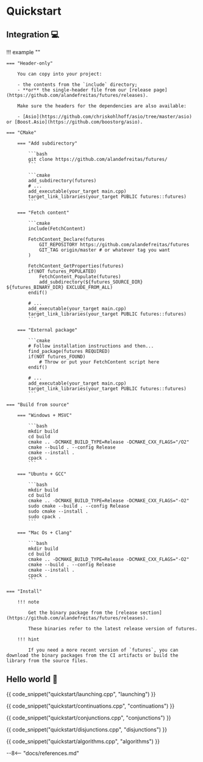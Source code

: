 # Quickstart

## Integration 💻 

!!! example ""

    === "Header-only"
    
        You can copy into your project:

        - the contents from the `include` directory; 
        - **or** the single-header file from our [release page](https://github.com/alandefreitas/futures/releases).

        Make sure the headers for the dependencies are also available:
        
        - [Asio](https://github.com/chriskohlhoff/asio/tree/master/asio) or [Boost.Asio](https://github.com/boostorg/asio). 

    === "CMake"
    
        === "Add subdirectory"
    
            ```bash
            git clone https://github.com/alandefreitas/futures/
            ```
    
            ```cmake
            add_subdirectory(futures)
            # ...
            add_executable(your_target main.cpp)
            target_link_libraries(your_target PUBLIC futures::futures)
            ```
    
        === "Fetch content"
    
            ```cmake
            include(FetchContent)
            
            FetchContent_Declare(futures
                GIT_REPOSITORY https://github.com/alandefreitas/futures
                GIT_TAG origin/master # or whatever tag you want
            )
    
            FetchContent_GetProperties(futures)
            if(NOT futures_POPULATED)
                FetchContent_Populate(futures)
                add_subdirectory(${futures_SOURCE_DIR} ${futures_BINARY_DIR} EXCLUDE_FROM_ALL)
            endif()
    
            # ...
            add_executable(your_target main.cpp)
            target_link_libraries(your_target PUBLIC futures::futures)
            ```
    
        === "External package"
    
            ```cmake
            # Follow installation instructions and then... 
            find_package(futures REQUIRED)
            if(NOT futures_FOUND)
                # Throw or put your FetchContent script here
            endif()
    
            # ...
            add_executable(your_target main.cpp)
            target_link_libraries(your_target PUBLIC futures::futures)
            ```

    === "Build from source"
    
        === "Windows + MSVC"
        
            ```bash
            mkdir build
            cd build
            cmake .. -DCMAKE_BUILD_TYPE=Release -DCMAKE_CXX_FLAGS="/O2"
            cmake --build . --config Release
            cmake --install .
            cpack .
            ```

        === "Ubuntu + GCC"
    
            ```bash
            mkdir build
            cd build
            cmake .. -DCMAKE_BUILD_TYPE=Release -DCMAKE_CXX_FLAGS="-O2"
            sudo cmake --build . --config Release
            sudo cmake --install .
            sudo cpack .
            ```
    
        === "Mac Os + Clang"
        
            ```bash
            mkdir build
            cd build
            cmake .. -DCMAKE_BUILD_TYPE=Release -DCMAKE_CXX_FLAGS="-O2"
            cmake --build . --config Release
            cmake --install .
            cpack .
            ```
        
    === "Install"
    
        !!! note
    
            Get the binary package from the [release section](https://github.com/alandefreitas/futures/releases). 
    
            These binaries refer to the latest release version of futures.
    
        !!! hint
            
            If you need a more recent version of `futures`, you can download the binary packages from the CI artifacts or build the library from the source files.
    


## Hello world 👋

{{ code_snippet("quickstart/launching.cpp", "launching") }}

{{ code_snippet("quickstart/continuations.cpp", "continuations") }}

{{ code_snippet("quickstart/conjunctions.cpp", "conjunctions") }}

{{ code_snippet("quickstart/disjunctions.cpp", "disjunctions") }}

{{ code_snippet("quickstart/algorithms.cpp", "algorithms") }}

--8<-- "docs/references.md"
